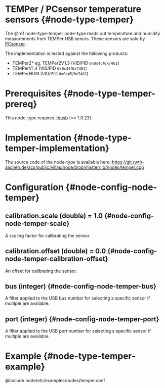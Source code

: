 # TEMPer / PCsensor temperature sensors {#node-type-temper}

The @ref node-type-temper node-type reads out temperature and humidity measurements from TEMPer USB senors.
These sensors are sold by [PCsenser](http://www.pcsensor.com/temperature-humidity-series.html).

The implementation is tested against the following products:

- TEMPer2* eg. TEMPer2V1.3 (VID/PID `0x0c45`/`0x7401`)
- TEMPerV1.4 (VID/PID `0x0c45`/`0x7401`)
- TEMPerHUM (VID/PID `0x0c45`/`0x7402`)

# Prerequisites {#node-type-temper-prereq}

This node-type requires [libusb](https://libusb.info/) (>= 1.0.23).

# Implementation {#node-type-temper-implementation}

The source code of the node-type is available here:
https://git.rwth-aachen.de/acs/public/villas/node/blob/master/lib/nodes/temper.cpp

# Configuration {#node-config-node-temper}

## calibration.scale (double) = 1.0 {#node-config-node-temper-scale}

A scaling factor for calibrating the sensor.

## calibration.offset (double) = 0.0  {#node-config-node-temper-calibration-offset}

An offset for calibrating the sensor.

## bus (integer) {#node-config-node-temper-bus}

A filter applied to the USB bus number for selecting a specific sensor if multiple are available.

## port (integer) {#node-config-node-temper-port}

A filter applied to the USB port number for selecting a specific sensor if multiple are available.

# Example {#node-type-temper-example}

@include node/etc/examples/nodes/temper.conf

